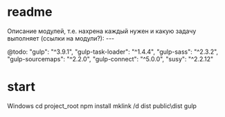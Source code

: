 # readme

Описание модулей, т.е. нахрена каждый нужен и какую задачу выполняет (ссылки на модули?):
    ---

@todo:
    "gulp": "^3.9.1",
    "gulp-task-loader": "^1.4.4",
    "gulp-sass": "^2.3.2",
    "gulp-sourcemaps": "^2.2.0",
    "gulp-connect": "^5.0.0",
    "susy": "^2.2.12"

# start
Windows
cd project_root
npm install
mklink /d dist public\dist
gulp